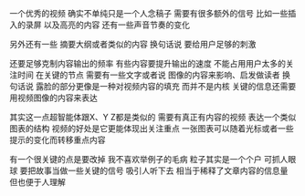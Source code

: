 一个优秀的视频 确实不单纯只是一个人念稿子 需要有很多额外的信号 比如一些插入的录屏 以及高亮的内容 还有一些声音节奏的变化

另外还有一些 摘要大纲或者类似的内容 换句话说 要给用户足够的刺激

还要足够克制内容输出的频率 有些内容要提升输出的速度 不能占用用户太多的关注时间
在关键的节点 需要有一些文字或者说 图像的内容来影响、启发做读者 换句话说 露脸的部分更像是一种对视频内容的填充 而并不是内核 关键的信息还需要用视频图像的内容来表达

其实这一点超智能体跟X、Y  Z都是类似的 需要有真正有内容的视频 表达一个类似图表的结构  视频的好处是它更能体现出关注重点 一张图表可以随着光标或者一些提示的变化而转移重点内容

有一个很关键的点是要改掉 我不喜欢举例子的毛病 粒子其实是一个个户 可抓人眼球 要把故事当做一些关键的信号 吸引人听下去 相当于稀释了文章内容的信息量 但也便于人理解